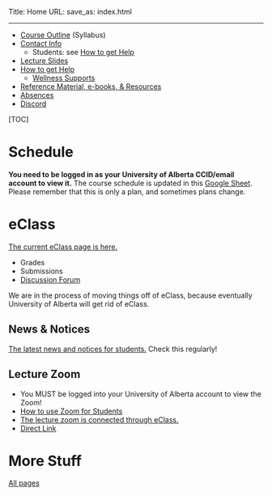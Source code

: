 Title: Home
URL:
save_as: index.html

----

* [Course Outline]({filename}/general/outline.md) (Syllabus)
* [Contact Info]({filename}/general/outline.md#contact-information)
    * Students: see [How to get Help]({filename}/general/help.md)
* [Lecture Slides]({filename}/general/slides.md)
* [How to get Help]({filename}/general/help.md)
    * [Wellness Supports]({filename}/general/help.md#wellness-supports)
* [Reference Material, e-books, & Resources]({filename}/general/resources.md)
* [Absences]({filename}/general/help.md#absences-extensions)
* [Discord]({filename}/general/help.md#where-to-not-get-help)

[TOC]

# Schedule 

**You need to be logged in as your University of Alberta CCID/email account to view it.** The course schedule is updated in this [Google Sheet](https://docs.google.com/spreadsheets/d/1NJSj_uFSG9sE1mGcw3waoCcOmzNzPcI_I2tbFiA9aYY/). Please remember that this is only a plan, and sometimes plans change.

# eClass

[The current eClass page is here.](https://eclass.srv.ualberta.ca/course/view.php?id=98584#section-0)

* Grades
* Submissions
* [Discussion Forum]({filename}/general/help.md#discussion-forum)

We are in the process of moving things off of eClass, because eventually University of Alberta will get rid of eClass.

## News & Notices

[The latest news and notices for students.](https://eclass.srv.ualberta.ca/mod/forum/view.php?id=8037428) Check this regularly!

## Lecture Zoom

* You MUST be logged into your University of Alberta account to view the Zoom! 
* [How to use Zoom for Students](https://support.eclass.ualberta.ca/index.php?/Knowledgebase/Article/View/422/23/using-zoom-for-students)
* [The lecture zoom is connected through eClass.](https://eclass.srv.ualberta.ca/mod/forum/view.php?id=8037428)
* [Direct Link](https://ualberta-ca.zoom.us/j/91841598364)

# More Stuff

[All pages]({index})